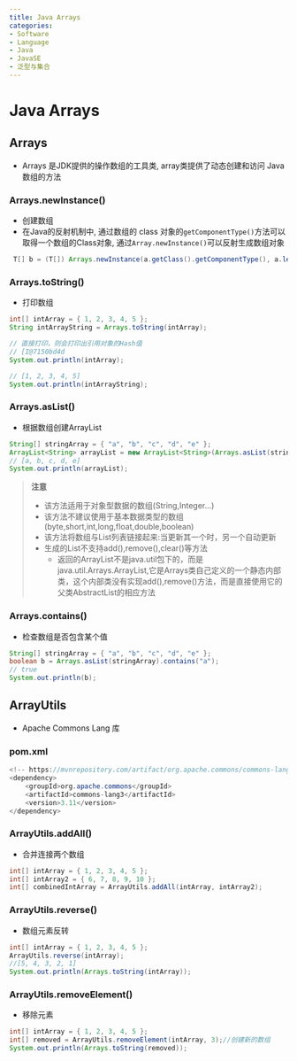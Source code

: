 ```yaml
---
title: Java Arrays
categories:
- Software
- Language
- Java
- JavaSE
- 泛型与集合
---
```

# Java Arrays

## Arrays

- Arrays 是JDK提供的操作数组的工具类, array类提供了动态创建和访问 Java 数组的方法

### Arrays.newInstance()

- 创建数组
- 在Java的反射机制中, 通过数组的 class 对象的`getComponentType()`方法可以取得一个数组的Class对象,  通过`Array.newInstance()`可以反射生成数组对象

```java
 T[] b = (T[]) Arrays.newInstance(a.getClass().getComponentType(), a.length);
```

### Arrays.toString()

- 打印数组

```java
int[] intArray = { 1, 2, 3, 4, 5 };
String intArrayString = Arrays.toString(intArray);

// 直接打印，则会打印出引用对象的Hash值
// [I@7150bd4d
System.out.println(intArray);

// [1, 2, 3, 4, 5]
System.out.println(intArrayString);
```

### Arrays.asList()

- 根据数组创建ArrayList

```java
String[] stringArray = { "a", "b", "c", "d", "e" };
ArrayList<String> arrayList = new ArrayList<String>(Arrays.asList(stringArray));
// [a, b, c, d, e]
System.out.println(arrayList);
```

> **注意**
>
> - 该方法适用于对象型数据的数组(String,Integer...)
> - 该方法不建议使用于基本数据类型的数组(byte,short,int,long,float,double,boolean)
> - 该方法将数组与List列表链接起来:当更新其一个时，另一个自动更新
> - 生成的List不支持add(),remove(),clear()等方法
>   - 返回的ArrayList不是java.util包下的，而是java.util.Arrays.ArrayList,它是Arrays类自己定义的一个静态内部类，这个内部类没有实现add(),remove()方法，而是直接使用它的父类AbstractList的相应方法
>

### Arrays.contains()

- 检查数组是否包含某个值

```java
String[] stringArray = { "a", "b", "c", "d", "e" };
boolean b = Arrays.asList(stringArray).contains("a");
// true
System.out.println(b);
```

## ArrayUtils

- Apache Commons Lang 库

### pom.xml

```java
<!-- https://mvnrepository.com/artifact/org.apache.commons/commons-lang3 -->
<dependency>
    <groupId>org.apache.commons</groupId>
    <artifactId>commons-lang3</artifactId>
    <version>3.11</version>
</dependency>
```

### ArrayUtils.addAll()

- 合并连接两个数组

```java
int[] intArray = { 1, 2, 3, 4, 5 };
int[] intArray2 = { 6, 7, 8, 9, 10 };
int[] combinedIntArray = ArrayUtils.addAll(intArray, intArray2);
```

### ArrayUtils.reverse()

- 数组元素反转

```java
int[] intArray = { 1, 2, 3, 4, 5 };
ArrayUtils.reverse(intArray);
//[5, 4, 3, 2, 1]
System.out.println(Arrays.toString(intArray));
```

### ArrayUtils.removeElement()

- 移除元素

```java
int[] intArray = { 1, 2, 3, 4, 5 };
int[] removed = ArrayUtils.removeElement(intArray, 3);//创建新的数组
System.out.println(Arrays.toString(removed));
```

